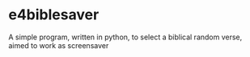 # e4biblesaver
A simple program, written in python, to select a biblical random verse, aimed to work as screensaver
